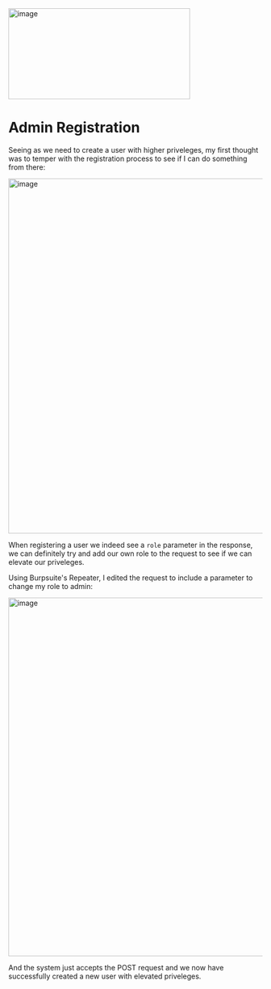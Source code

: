 <img width="360" height="180" alt="image" src="https://github.com/user-attachments/assets/339d8fbb-1278-4650-aa49-37dcb07cad5f" />

# Admin Registration
Seeing as we need to create a user with higher priveleges, my first thought was to temper with the registration process to see if I can do something from there:

<img width="1205" height="703" alt="image" src="https://github.com/user-attachments/assets/7300dcf4-5fa9-4caf-abe1-a4bcf60a4c47" />

When registering a user we indeed see a `role` parameter in the response, we can definitely try and add our own role to the request to see if we can elevate our priveleges. 

Using Burpsuite's Repeater, I edited the request to include a parameter to change my role to admin:

<img width="1204" height="710" alt="image" src="https://github.com/user-attachments/assets/761dad8b-9b1e-461e-8db7-d5c8eec990af" />


And the system just accepts the POST request and we now have successfully created a new user with elevated priveleges.

